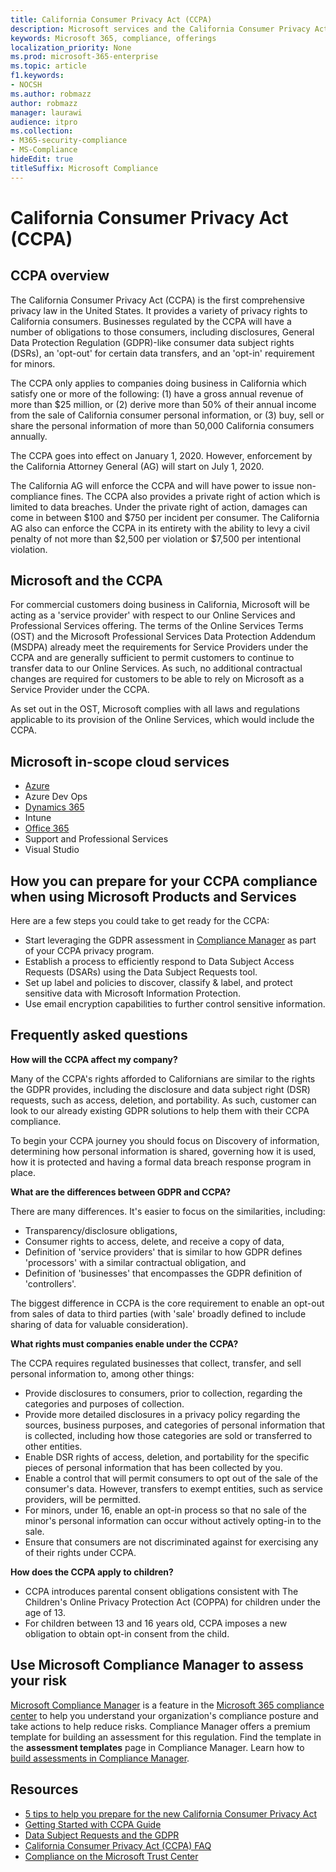 ```yaml
---
title: California Consumer Privacy Act (CCPA)
description: Microsoft services and the California Consumer Privacy Act (CCPA).
keywords: Microsoft 365, compliance, offerings
localization_priority: None
ms.prod: microsoft-365-enterprise
ms.topic: article
f1.keywords:
- NOCSH
ms.author: robmazz
author: robmazz
manager: laurawi
audience: itpro
ms.collection:
- M365-security-compliance
- MS-Compliance
hideEdit: true
titleSuffix: Microsoft Compliance
---
```


# California Consumer Privacy Act (CCPA)

## CCPA overview

The California Consumer Privacy Act (CCPA) is the first comprehensive privacy law in the United States. It provides a variety of privacy rights to California consumers.  Businesses regulated by the CCPA will have a number of obligations to those consumers, including disclosures, General Data Protection Regulation (GDPR)-like consumer data subject rights (DSRs), an 'opt-out' for certain data transfers, and an 'opt-in' requirement for minors.

The CCPA only applies to companies doing business in California which satisfy one or more of the following: (1) have a gross annual revenue of more than $25 million, or (2) derive more than 50% of their annual income from the sale of California consumer personal information, or (3) buy, sell or share the personal information of more than 50,000 California consumers annually.

The CCPA goes into effect on January 1, 2020. However, enforcement by the California Attorney General (AG) will start on July 1, 2020.

The California AG will enforce the CCPA and will have power to issue non-compliance fines. The CCPA also provides a private right of action which is limited to data breaches. Under the private right of action, damages can come in between $100 and $750 per incident per consumer. The California AG also can enforce the CCPA in its entirety with the ability to levy a civil penalty of not more than $2,500 per violation or $7,500 per intentional violation.

## Microsoft and the CCPA

For commercial customers doing business in California, Microsoft will be acting as a 'service provider' with respect to our Online Services and Professional Services offering.  The terms of the Online Services Terms (OST) and the Microsoft Professional Services Data Protection Addendum (MSDPA) already meet the requirements for Service Providers under the CCPA and are generally sufficient to permit customers to continue to transfer data to our Online Services. As such, no additional contractual changes are required for customers to be able to rely on Microsoft as a Service Provider under the CCPA.

As set out in the OST, Microsoft complies with all laws and regulations applicable to its provision of the Online Services, which would include the CCPA.  

## Microsoft in-scope cloud services

- [Azure](https://aka.ms/AzureCompliance)
- Azure Dev Ops
- [Dynamics 365](https://aka.ms/d365-compliance-list)
- Intune
- [Office 365](https://aka.ms/o365-compliance-framework)
- Support and Professional Services
- Visual Studio

## How you can prepare for your CCPA compliance when using Microsoft Products and Services

Here are a few steps you could take to get ready for the CCPA:

- Start leveraging the GDPR assessment in [Compliance Manager](/microsoft-365/compliance/compliance-manager) as part of your CCPA privacy program.
- Establish a process to efficiently respond to Data Subject Access Requests (DSARs) using the Data Subject Requests tool.
- Set up label and policies to discover, classify & label, and protect sensitive data with Microsoft Information Protection.
- Use email encryption capabilities to further control sensitive information.

## Frequently asked questions

**How will the CCPA affect my company?**

Many of the CCPA's rights afforded to Californians are similar to the rights the GDPR provides, including the disclosure and data subject right (DSR) requests, such as access, deletion, and portability. As such, customer can look to our already existing GDPR solutions to help them with their CCPA compliance.

To begin your CCPA journey you should focus on Discovery of information, determining how personal information is shared, governing how it is used, how it is protected and having a formal data breach response program in place.

**What are the differences between GDPR and CCPA?**

There are many differences. It's easier to focus on the similarities, including:

- Transparency/disclosure obligations,
- Consumer rights to access, delete, and receive a copy of data,
- Definition of 'service providers' that is similar to how GDPR defines 'processors' with a similar contractual obligation, and
- Definition of 'businesses' that encompasses the GDPR definition of 'controllers'.

The biggest difference in CCPA is the core requirement to enable an opt-out from sales of data to third parties (with 'sale' broadly defined to include sharing of data for valuable consideration).

**What rights must companies enable under the CCPA?**

The CCPA requires regulated businesses that collect, transfer, and sell personal information to, among other things:

- Provide disclosures to consumers, prior to collection, regarding the categories and purposes of collection.
- Provide more detailed disclosures in a privacy policy regarding the sources, business purposes, and categories of personal information that is collected, including how those categories are sold or transferred to other entities.
- Enable DSR rights of access, deletion, and portability for the specific pieces of personal information that has been collected by you.
- Enable a control that will permit consumers to opt out of the sale of the consumer's data. However, transfers to exempt entities, such as service providers, will be permitted.
- For minors, under 16, enable an opt-in process so that no sale of the minor's personal information can occur without actively opting-in to the sale.
- Ensure that consumers are not discriminated against for exercising any of their rights under CCPA.

**How does the CCPA apply to children?**

- CCPA introduces parental consent obligations consistent with The Children's Online Privacy Protection Act (COPPA) for children under the age of 13.
- For children between 13 and 16 years old, CCPA imposes a new obligation to obtain opt-in consent from the child.

## Use Microsoft Compliance Manager to assess your risk

[Microsoft Compliance Manager](/microsoft-365/compliance/compliance-manager) is a feature in the [Microsoft 365 compliance center](/microsoft-365/compliance/microsoft-365-compliance-center) to help you understand your organization's compliance posture and take actions to help reduce risks. Compliance Manager offers a premium template for building an assessment for this regulation. Find the template in the **assessment templates** page in Compliance Manager. Learn how to [build assessments in Compliance Manager](/microsoft-365/compliance/compliance-manager-assessments).

## Resources

- [5 tips to help you prepare for the new California Consumer Privacy Act](https://aka.ms/M365ComplianceBlog_RSA)
- [Getting Started with CCPA Guide](https://info.microsoft.com/ww-landing-Five-tips-to-help-you-prepare-for-the-California-Consumer-Privacy-Act.html)
- [Data Subject Requests and the GDPR](gdpr-data-subject-requests.md)
- [California Consumer Privacy Act (CCPA) FAQ](ccpa-faq.md)
- [Compliance on the Microsoft Trust Center](https://www.microsoft.com/trust-center/compliance/compliance-overview)

